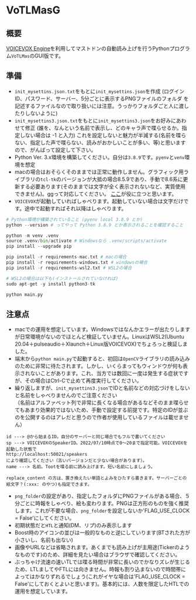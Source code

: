 # VoTLMasG

## 概要

[VOICEVOX Engine](https://github.com/VOICEVOX/voicevox_engine)を利用してマストドンの自動読み上げを行うPythonプログラム`VoTLMas`のGUI版です。

## 準備

- `init_mysettins.json.txt`をもとに`init_mysettins.json`を作成 (ログインID、パスワード、サーバー、5分ごとに表示するPNGファイルのフォルダ を記述するファイルなので取り扱いには注意。うっかりフォルダごと人に渡したりしないように)
- `init_mysettins3.json.txt`をもとに`init_mysettins3.json`をお好みにあわせて修正 (誰を、なんという名前で表示し、どのキャラ声で喋らせるか。指定しない場合は -1 と入力)
これを設定しないと魅力が半減する(名前を喋らない、指定した声で喋らない、読みがおかしいことが多い、等)と思いますので、がんばって設定して下さい。
- Python Ver. 3.x環境を構築してください。自分は`3.8.9`です。`pyenv`と`venv`環境を想定
- macの場合はおそらくそのままでは正常に動作しません。グラフィック用ライブラリの`tcl-tk`のバージョンが大抵の場合8.5.9であり、手動で8.6系に更新する必要あります(そのままでは文字が全く表示されないなど、実質使用できません)。ggって対応してください。
  [ここ](https://zenn.dev/spacegeek/articles/3f8db1ffcd401e)が役に立つと思います。
- `VOICEVOX`が起動していればしゃべります。起動していない場合は文字だけです。途中で起動すればそれ以降はしゃべります。

```python
# Python環境が構築されていること (pyenv local 3.8.9 とか)
python --version # ってやって Python 3.8.9 とか表示されることを確認すること

python -m venv .venv
source .venv/bin/activate # Windowsなら .venv/scripts/activate
pip install --upgrade pip

pip install -r requirements-mac.txt # macの場合
pip install -r requirements-windows.txt # windowsの場合
pip install -r requirements-wsl2.txt # WSL2の場合

# WSL2の場合は以下も(インストールされていなければ)
sudo apt-get -y install python3-tk

python main.py
```

## 注意点

- macでの運用を想定しています。Windowsではなんかエラーが出たりしますが日常環境がないのでほとんど検証していません。LinuxはWSL2(Ubuntu 20.04＋pulseaudio＋Xlaunch＋Linux版VOICEVOX)でちょろっと検証しました。
- 端末から`python main.py`で起動すると、初回は`OpenCV`ライブラリの読み込みのために非常に待たされます。しかし、いくらまってもウィンドウが何も表示されないことがあります。これ、当方では数回に一度は発生する症状ですが、その場合はCtrl-Cで止めて再度実行してください。
- 繰り返しますが、`init_mysettins3.json`でIDと名前などの対応づけをしないと名前をしゃべりませんのでご注意ください  
（名前はアルファベット列で非常に長くなる場合があるなどそのまま喋らせてもあまり効果的ではないため、手動で設定する前提です。特定のIDが並ぶのを公開するのはアレだと思うので作者が使用しているファイルは載せません）

```dotnetcli
id ---> @から始まるID。自分のサーバーと同じ場合でもフルで書いてください
sp ---> VOICEVOXのSpeakerID。2022/07/10時点で0〜20まで指定可能。VOICEVOXを起動した状態で
http://localhost:50021/speakers
により確認してください（古いバージョンだと少ない場合があります）。
name ---> 名前。Tootを喋る前に読み上げます。短い名前にしましょう。

replace_content の方は、置き換えたい単語とよみをひたすら書きます。サーバーごとの絵文字？(:xxx: のやつ)も指定できます。
```

- `png_folder`の設定があり、指定したフォルダにPNGファイルがある場合、５分ごとに時報をしゃべり、絵も変わります。PNGは正方形のものを強く推奨します。これが不要な場合、`png_folder`を設定しないか'FLAG_USE_CLOCK = False'にしてください。
- 初期状態だと`HTL`と通知(DM、リプ)のみ表示します
- Boost時のアイコンの並びは一般的なものと逆にしていります(BTされた方が小さいし、名前も出ない)
- 画像やURLなどは省略されます。あくまでも読み上げが主用途(Tickerのようなものです)のため、詳細を見たい場合はブラウザで確認してください。
- ぶっちゃけ流速の速いTLでは喋る時間が非常に長いのでかなりズレが生じるため、LTLましてやFTLには向きません。時報も割り込まないので時間帯によってはかなりずれるでしょう(これがイヤな場合は'FLAG_USE_CLOCK = False'にしておくとよいと思います)。基本的には、人数を限定したHTLでの運用を想定しています。
